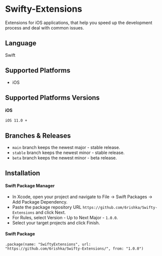 # Swifty-Extensions
Extensions for iOS applications, that help you speed up the development process and deal with common issues.

## Language
Swift

## Supported Platforms

- iOS

## Supported Platforms Versions

#### iOS
```
iOS 11.0 +
```

## Branches & Releases

- ``` main ``` branch keeps the newest major - stable release.
- ``` stable ``` branch keeps the newest minor - stable release.
- ``` beta ``` branch keeps the newest minor - beta release.

## Installation

#### Swift Package Manager
- In Xcode, open your project and navigate to File → Swift Packages → Add Package Dependency.
- Paste the package repository URL ```https://github.com/6rishka/Swifty-Extensions``` and click Next.
- For Rules, select Version - Up to Next Major - ``` 1.0.0 ```.
- Select your target projects and click Finish.

#### Swift Package
```
.package(name: "SwiftyExtensions", url: "https://github.com/6rishka/Swifty-Extensions/", from: "1.0.0")
```
